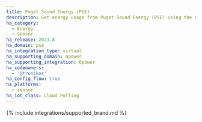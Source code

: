 ```yaml
---
title: Puget Sound Energy (PSE)
description: Get energy usage from Puget Sound Energy (PSE) using the Opower integration
ha_category:
  - Energy
  - Sensor
ha_release: 2023.8
ha_domain: pse
ha_integration_type: virtual
ha_supporting_domain: opower
ha_supporting_integration: Opower
ha_codeowners:
  - '@tronikos'
ha_config_flow: true
ha_platforms:
  - sensor
ha_iot_class: Cloud Polling
---
```


{% include integrations/supported_brand.md %}

